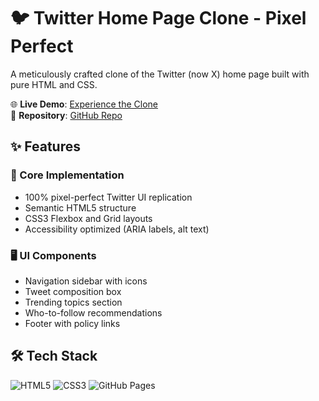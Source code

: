 # 🐦 Twitter Home Page Clone - Pixel Perfect

A meticulously crafted clone of the Twitter (now X) home page built with pure HTML and CSS.

🌐 **Live Demo**: [Experience the Clone](https://avdeshjadon-dev.github.io/Twitter-Home/)  
📌 **Repository**: [GitHub Repo](https://github.com/avdeshjadon-dev/Twitter-Home)

## ✨ Features

### 🎯 Core Implementation
- 100% pixel-perfect Twitter UI replication
- Semantic HTML5 structure
- CSS3 Flexbox and Grid layouts
- Accessibility optimized (ARIA labels, alt text)

### 🖥 UI Components
- Navigation sidebar with icons
- Tweet composition box
- Trending topics section
- Who-to-follow recommendations
- Footer with policy links

## 🛠 Tech Stack

![HTML5](https://img.shields.io/badge/HTML5-E34F26?style=flat&logo=html5&logoColor=white)
![CSS3](https://img.shields.io/badge/CSS3-1572B6?style=flat&logo=css3&logoColor=white)
![GitHub Pages](https://img.shields.io/badge/GitHub_Pages-222222?style=flat&logo=githubpages&logoColor=white)



